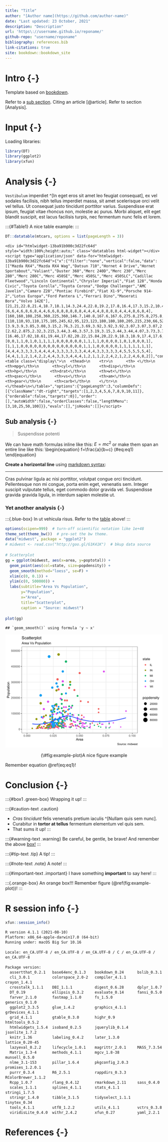 ```yaml
---
title: "Title"
author: "[Author name](https://github.com/author-name)"
date: "Last updated: 23 October, 2021"
description: "Description"
url: 'https\://username.github.io/reponame/'
github-repo: "username/reponame"
bibliography: references.bib
link-citations: true
site: bookdown::bookdown_site
---
```


# Intro {-}

Template based on [bookdown](https://bookdown.org/yihui/bookdown/).

Refer to a [sub section](#sub-analysis). 
Citing an article [@article]. 
Refer to section [Analysis].

# Input {-}

Loading libraries:

```r
library(DT)
library(ggplot2)
library(xfun)
```

# Analysis {-}

`Vestibulum` imperdiet ^[In eget eros sit amet leo feugiat consequat], ex vel sodales facilisis, nibh tellus imperdiet massa, sit amet scelerisque orci velit vel tellus. Ut consequat justo tincidunt porttitor varius. Suspendisse erat ipsum, feugiat vitae rhoncus non, molestie ac purus. Morbi aliquet, elit eget blandit suscipit, est lacus facilisis turpis, nec fermentum nunc felis et lorem.

:::{#Table1}
A nice table example:
:::


```r
DT::datatable(mtcars, options = list(pageLength = 3))
```

```{=html}
<div id="htmlwidget-13ba91b900c3d22fc64d" style="width:100%;height:auto;" class="datatables html-widget"></div>
<script type="application/json" data-for="htmlwidget-13ba91b900c3d22fc64d">{"x":{"filter":"none","vertical":false,"data":[["Mazda RX4","Mazda RX4 Wag","Datsun 710","Hornet 4 Drive","Hornet Sportabout","Valiant","Duster 360","Merc 240D","Merc 230","Merc 280","Merc 280C","Merc 450SE","Merc 450SL","Merc 450SLC","Cadillac Fleetwood","Lincoln Continental","Chrysler Imperial","Fiat 128","Honda Civic","Toyota Corolla","Toyota Corona","Dodge Challenger","AMC Javelin","Camaro Z28","Pontiac Firebird","Fiat X1-9","Porsche 914-2","Lotus Europa","Ford Pantera L","Ferrari Dino","Maserati Bora","Volvo 142E"],[21,21,22.8,21.4,18.7,18.1,14.3,24.4,22.8,19.2,17.8,16.4,17.3,15.2,10.4,10.4,14.7,32.4,30.4,33.9,21.5,15.5,15.2,13.3,19.2,27.3,26,30.4,15.8,19.7,15,21.4],[6,6,4,6,8,6,8,4,4,6,6,8,8,8,8,8,8,4,4,4,4,8,8,8,8,4,4,4,8,6,8,4],[160,160,108,258,360,225,360,146.7,140.8,167.6,167.6,275.8,275.8,275.8,472,460,440,78.7,75.7,71.1,120.1,318,304,350,400,79,120.3,95.1,351,145,301,121],[110,110,93,110,175,105,245,62,95,123,123,180,180,180,205,215,230,66,52,65,97,150,150,245,175,66,91,113,264,175,335,109],[3.9,3.9,3.85,3.08,3.15,2.76,3.21,3.69,3.92,3.92,3.92,3.07,3.07,3.07,2.93,3,3.23,4.08,4.93,4.22,3.7,2.76,3.15,3.73,3.08,4.08,4.43,3.77,4.22,3.62,3.54,4.11],[2.62,2.875,2.32,3.215,3.44,3.46,3.57,3.19,3.15,3.44,3.44,4.07,3.73,3.78,5.25,5.424,5.345,2.2,1.615,1.835,2.465,3.52,3.435,3.84,3.845,1.935,2.14,1.513,3.17,2.77,3.57,2.78],[16.46,17.02,18.61,19.44,17.02,20.22,15.84,20,22.9,18.3,18.9,17.4,17.6,18,17.98,17.82,17.42,19.47,18.52,19.9,20.01,16.87,17.3,15.41,17.05,18.9,16.7,16.9,14.5,15.5,14.6,18.6],[0,0,1,1,0,1,0,1,1,1,1,0,0,0,0,0,0,1,1,1,1,0,0,0,0,1,0,1,0,0,0,1],[1,1,1,0,0,0,0,0,0,0,0,0,0,0,0,0,0,1,1,1,0,0,0,0,0,1,1,1,1,1,1,1],[4,4,4,3,3,3,3,4,4,4,4,3,3,3,3,3,3,4,4,4,3,3,3,3,3,4,5,5,5,5,5,4],[4,4,1,1,2,1,4,2,2,4,4,3,3,3,4,4,4,1,2,1,1,2,2,4,2,1,2,2,4,6,8,2]],"container":"<table class=\"display\">\n  <thead>\n    <tr>\n      <th> <\/th>\n      <th>mpg<\/th>\n      <th>cyl<\/th>\n      <th>disp<\/th>\n      <th>hp<\/th>\n      <th>drat<\/th>\n      <th>wt<\/th>\n      <th>qsec<\/th>\n      <th>vs<\/th>\n      <th>am<\/th>\n      <th>gear<\/th>\n      <th>carb<\/th>\n    <\/tr>\n  <\/thead>\n<\/table>","options":{"pageLength":3,"columnDefs":[{"className":"dt-right","targets":[1,2,3,4,5,6,7,8,9,10,11]},{"orderable":false,"targets":0}],"order":[],"autoWidth":false,"orderClasses":false,"lengthMenu":[3,10,25,50,100]}},"evals":[],"jsHooks":[]}</script>
```

## Sub analysis {-}

> Suspendisse potenti

We can have math formulas inline like this: $E=mc^2$ or make them span an entire line like this:
\begin{equation} 
  f=\frac{a}{b+c}
  (\#eq:eq1)
\end{equation}

**Create a horizontal line** using [markdown syntax](https://commonmark.org/help/):

---

Cras pulvinar ligula ac nisi porttitor, volutpat congue orci tincidunt. Pellentesque non mi congue, porta enim eget, venenatis sem. Integer suscipit vulputate tellus, eget commodo dolor gravida vel. Suspendisse gravida gravida ligula, in interdum sapien molestie ut.

### Yet another analysis {-}

:::{.blue-box}
In ut vehicula risus. 
Refer to the [table](#Table1) above!
:::


```r
options(scipen=999)  # turn-off scientific notation like 1e+48
theme_set(theme_bw())  # pre-set the bw theme.
data("midwest", package = "ggplot2")
# midwest <- read.csv("http://goo.gl/G1K41K")  # bkup data source

# Scatterplot
gg = ggplot(midwest, aes(x=area, y=poptotal)) + 
  geom_point(aes(col=state, size=popdensity)) + 
  geom_smooth(method="loess", se=F) + 
  xlim(c(0, 0.1)) + 
  ylim(c(0, 500000)) + 
  labs(subtitle="Area Vs Population", 
       y="Population", 
       x="Area", 
       title="Scatterplot", 
       caption = "Source: midwest")

plot(gg)
```

```
## `geom_smooth()` using formula 'y ~ x'
```

<div class="figure" style="text-align: center">
<img src="index_files/figure-html/example-plot-1.png" alt="A nice figure example" width="672" />
<p class="caption">(\#fig:example-plot)A nice figure example</p>
</div>

Remember equation \@ref(eq:eq1)!

# Conclusion {-}

:::{#box1 .green-box}
Wrapping it up!
:::

:::{#caution-text .caution}
- *Cras tincidunt* felis venenatis pretium iaculis ^[Nullam quis sem nunc]. 
- Curabitur in **tortor at tellus** fermentum elementum vel quis sem.
- That sums it up!
:::

:::{#warning-text .warning}
Be careful, be gentle, be brave! 
And remember the above [box!](#box1)
:::

:::{#tip-text .tip}
A tip!
:::

:::{#note-text .note}
A note!
:::

:::{#important-text .important}
I have something **important** to say here!
:::

:::{.orange-box}
An orange box!!! Remember figure (\@ref(fig:example-plot))!
:::

# R session info {-}


```{.r .fold-show}
xfun::session_info()
```

```
R version 4.1.1 (2021-08-10)
Platform: x86_64-apple-darwin17.0 (64-bit)
Running under: macOS Big Sur 10.16

Locale: en_CA.UTF-8 / en_CA.UTF-8 / en_CA.UTF-8 / C / en_CA.UTF-8 / en_CA.UTF-8

Package version:
  assertthat_0.2.1   base64enc_0.1.3    bookdown_0.24      bslib_0.3.1       
  cli_3.0.1          colorspace_2.0-2   compiler_4.1.1     crayon_1.4.1      
  crosstalk_1.1.1    DBI_1.1.1          digest_0.6.28      dplyr_1.0.7       
  DT_0.19            ellipsis_0.3.2     evaluate_0.14      fansi_0.5.0       
  farver_2.1.0       fastmap_1.1.0      fs_1.5.0           generics_0.1.0    
  ggplot2_3.3.5      glue_1.4.2         graphics_4.1.1     grDevices_4.1.1   
  grid_4.1.1         gtable_0.3.0       highr_0.9          htmltools_0.5.2   
  htmlwidgets_1.5.4  isoband_0.2.5      jquerylib_0.1.4    jsonlite_1.7.2    
  knitr_1.36         labeling_0.4.2     later_1.3.0        lattice_0.20-45   
  lazyeval_0.2.2     lifecycle_1.0.1    magrittr_2.0.1     MASS_7.3.54       
  Matrix_1.3-4       methods_4.1.1      mgcv_1.8-38        munsell_0.5.0     
  nlme_3.1-153       pillar_1.6.4       pkgconfig_2.0.3    promises_1.2.0.1  
  purrr_0.3.4        R6_2.5.1           rappdirs_0.3.3     RColorBrewer_1.1.2
  Rcpp_1.0.7         rlang_0.4.12       rmarkdown_2.11     sass_0.4.0        
  scales_1.1.1       splines_4.1.1      stats_4.1.1        stringi_1.7.5     
  stringr_1.4.0      tibble_3.1.5       tidyselect_1.1.1   tinytex_0.34      
  tools_4.1.1        utf8_1.2.2         utils_4.1.1        vctrs_0.3.8       
  viridisLite_0.4.0  withr_2.4.2        xfun_0.27          yaml_2.2.1        
```

# References {-}
